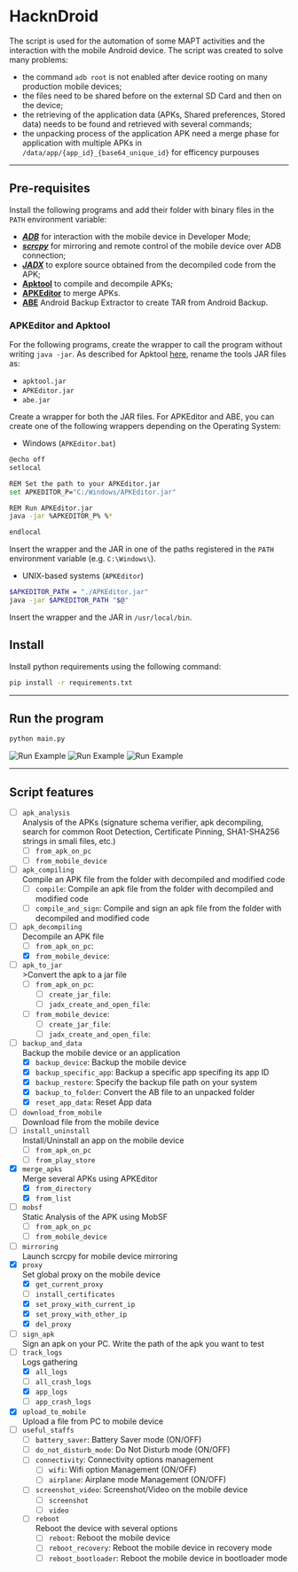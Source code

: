 # HacknDroid
The script is used for the automation of some MAPT activities and the interaction with the mobile Android device. The script was created to solve many problems:
- the command `adb root` is not enabled after device rooting on many production mobile devices;
- the files need to be shared before on the external SD Card and then on the device;
- the retrieving of the application data (APKs, Shared preferences, Stored data) needs to be found and retrieved with several commands;
- the unpacking process of the application APK need a merge phase for application with multiple APKs in `/data/app/{app_id}_{base64_unique_id}` for efficency purpouses

---

## Pre-requisites
Install the following programs and add their folder with binary files in the `PATH` environment variable:
- [***ADB***](https://developer.android.com/tools/adb) for interaction with the mobile device in Developer Mode;
- [***scrcpy***](https://github.com/Genymobile/scrcpy) for mirroring and remote control of the mobile device over ADB connection;
- [***JADX***](https://github.com/skylot/jadx) to explore source obtained from the decompiled code from the APK;
- [**Apktool**](https://apktool.org/) to compile and decompile APKs;
- [**APKEditor**]() to merge APKs.
- [**ABE**](https://github.com/nelenkov/android-backup-extractor) Android Backup Extractor to create TAR from Android Backup.

### APKEditor and Apktool
For the following programs, create the wrapper to call the program without writing `java -jar`.
As described for Apktool [here](https://apktool.org/docs/install), rename the tools JAR files as:
- `apktool.jar`
- `APKEditor.jar`
- `abe.jar`

Create a wrapper for both the JAR files.
For APKEditor and ABE, you can create one of the following wrappers depending on the Operating System:
- Windows (`APKEditor.bat`)
```bash
@echo off
setlocal

REM Set the path to your APKEditor.jar
set APKEDITOR_P="C:/Windows/APKEditor.jar"

REM Run APKEditor.jar
java -jar %APKEDITOR_P% %*

endlocal
```

Insert the wrapper and the JAR in one of the paths registered in the `PATH` environment variable (e.g. `C:\Windows\`).

- UNIX-based systems (`APKEditor`)
```bash
$APKEDITOR_PATH = "./APKEditor.jar"
java -jar $APKEDITOR_PATH "$@"
```
Insert the wrapper and the JAR in `/usr/local/bin`.

## Install
Install python requirements using the following command:
```bash
pip install -r requirements.txt
```

---

## Run the program
```bash
python main.py
```
![Run Example](.img/run_example_0.png)
![Run Example](.img/run_example_1.png)
![Run Example](.img/run_example_2.png)


---

## Script features
- [ ] `apk_analysis`<br>Analysis of the APKs (signature schema verifier, apk decompiling, search for common Root Detection, Certificate Pinning, SHA1-SHA256 strings in smali files, etc.)
  - [ ] `from_apk_on_pc`
  - [ ] `from_mobile_device`
- [ ] `apk_compiling`<br>Compile an APK file from the folder with decompiled and modified code
  - [ ] `compile`: Compile an apk file from the folder with decompiled and modified code
  - [ ] `compile_and_sign`: Compile and sign an apk file from the folder with decompiled and modified code
- [ ] `apk_decompiling`<br>Decompile an APK file
  - [ ] `from_apk_on_pc`: 
  - [x] `from_mobile_device`: 
- [ ] `apk_to_jar`<br>>Convert the apk to a jar file
  - [ ] `from_apk_on_pc`: 
    - [ ] `create_jar_file`: 
    - [ ] `jadx_create_and_open_file`: 
  - [ ] `from_mobile_device`: 
    - [ ] `create_jar_file`: 
    - [ ] `jadx_create_and_open_file`: 
- [ ] `backup_and_data`<br>Backup the mobile device or an application
  - [x] `backup_device`: Backup the mobile device
  - [x] `backup_specific_app`: Backup a specific app specifing its app ID
  - [x] `backup_restore`: Specify the backup file path on your system
  - [x] `backup_to_folder`: Convert the AB file to an unpacked folder
  - [x] `reset_app_data`: Reset App data
- [ ] `download_from_mobile`<br>Download file from the mobile device
- [ ] `install_uninstall`<br>Install/Uninstall an app on the mobile device
  - [ ] `from_apk_on_pc`
  - [ ] `from_play_store`
- [x] `merge_apks`<br>Merge several APKs using APKEditor
  - [x] `from_directory`
  - [x] `from_list`
- [ ] `mobsf`<br>Static Analysis of the APK using MobSF
  - [ ] `from_apk_on_pc`
  - [ ] `from_mobile_device`
- [ ] `mirroring`<br>Launch scrcpy for mobile device mirroring
- [x] `proxy`<br>Set global proxy on the mobile device
  - [x] `get_current_proxy`
  - [ ] `install_certificates`
  - [x] `set_proxy_with_current_ip`
  - [x] `set_proxy_with_other_ip`
  - [x] `del_proxy`
- [ ] `sign_apk`<br>Sign an apk on your PC. Write the path of the apk you want to test
- [ ] `track_logs`<br>Logs gathering
  - [x] `all_logs`
  - [ ] `all_crash_logs`
  - [x] `app_logs`
  - [ ] `app_crash_logs`
- [x] `upload_to_mobile`<br>Upload a file from PC to mobile device
- [ ] `useful_staffs`
  - [ ] `battery_saver`: Battery Saver mode (ON/OFF)
  - [ ] `do_not_disturb_mode`: Do Not Disturb mode (ON/OFF)
  - [ ] `connectivity`: Connectivity options management
    - [ ] `wifi`: Wifi option Management (ON/OFF)
    - [ ] `airplane`: Airplane mode Management (ON/OFF)
  - [ ] `screenshot_video`: Screenshot/Video on the mobile device
    - [ ] `screenshot`
    - [ ] `video`
  - [ ] `reboot`<br>Reboot the device with several options
    - [ ] `reboot`: Reboot the mobile device
    - [ ] `reboot_recovery`: Reboot the mobile device in recovery mode
    - [ ] `reboot_bootloader`: Reboot the mobile device in bootloader mode
